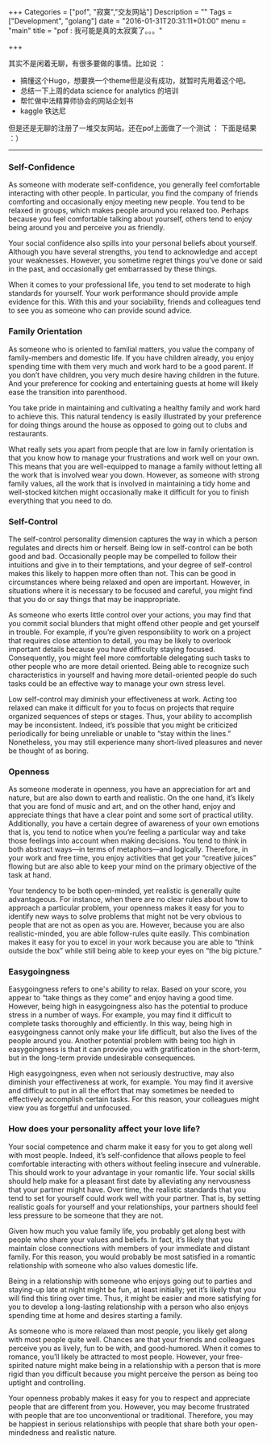 +++
Categories = ["pof", "寂寞","交友网站"]
Description = ""
Tags = ["Development", "golang"]
date = "2016-01-31T20:31:11+01:00"
menu = "main"
title = "pof : 我可能是真的太寂寞了。。。"

+++

其实不是闲着无聊，有很多要做的事情。比如说 ： 

* 搞懂这个Hugo，想要换一个theme但是没有成功，就暂时先用着这个吧。
* 总结一下上周的data science for analytics 的培训
* 帮忙做中法精算师协会的网站企划书
* kaggle 铁达尼 

但是还是无聊的注册了一堆交友网站。还在pof上面做了一个测试 ：
下面是结果 ：）


------

### Self-Confidence

As someone with moderate self-confidence, you generally feel comfortable interacting with other people. In particular, you find the company of friends comforting and occasionally enjoy meeting new people. You tend to be relaxed in groups, which makes people around you relaxed too. Perhaps because you feel comfortable talking about yourself, others tend to enjoy being around you and perceive you as friendly. 

Your social confidence also spills into your personal beliefs about yourself. Although you have several strengths, you tend to acknowledge and accept your weaknesses. However, you sometime regret things you’ve done or said in the past, and occasionally get embarrassed by these things. 

When it comes to your professional life, you tend to set moderate to high standards for yourself. Your work performance should provide ample evidence for this. With this and your sociability, friends and colleagues tend to see you as someone who can provide sound advice. 

### Family Orientation


As someone who is oriented to familial matters, you value the company of family-members and domestic life. If you have children already, you enjoy spending time with them very much and work hard to be a good parent. If you don’t have children, you very much desire having children in the future. And your preference for cooking and entertaining guests at home will likely ease the transition into parenthood.

You take pride in maintaining and cultivating a healthy family and work hard to achieve this. This natural tendency is easily illustrated by your preference for doing things around the house as opposed to going out to clubs and restaurants.

What really sets you apart from people that are low in family orientation is that you know how to manage your frustrations and work well on your own. This means that you are well-equipped to manage a family without letting all the work that is involved wear you down. However, as someone with strong family values, all the work that is involved in maintaining a tidy home and well-stocked kitchen might occasionally make it difficult for you to finish everything that you need to do. 

### Self-Control


The self-control personality dimension captures the way in which a person regulates and directs him or herself. Being low in self-control can be both good and bad. Occasionally people may be compelled to follow their intuitions and give in to their temptations, and your degree of self-control makes this likely to happen more often than not. This can be good in circumstances where being relaxed and open are important. However, in situations where it is necessary to be focused and careful, you might find that you do or say things that may be inappropriate. 

As someone who exerts little control over your actions, you may find that you commit social blunders that might offend other people and get yourself in trouble. For example, if you’re given responsibility to work on a project that requires close attention to detail, you may be likely to overlook important details because you have difficulty staying focused. Consequently, you might feel more comfortable delegating such tasks to other people who are more detail oriented. Being able to recognize such characteristics in yourself and having more detail-oriented people do such tasks could be an effective way to manage your own stress level. 

Low self-control may diminish your effectiveness at work. Acting too relaxed can make it difficult for you to focus on projects that require organized sequences of steps or stages. Thus, your ability to accomplish may be inconsistent. Indeed, it’s possible that you might be criticized periodically for being unreliable or unable to “stay within the lines.” Nonetheless, you may still experience many short-lived pleasures and never be thought of as boring.

### Openness


As someone moderate in openness, you have an appreciation for art and nature, but are also down to earth and realistic. On the one hand, it’s likely that you are fond of music and art, and on the other hand, enjoy and appreciate things that have a clear point and some sort of practical utility. Additionally, you have a certain degree of awareness of your own emotions that is, you tend to notice when you’re feeling a particular way and take those feelings into account when making decisions. You tend to think in both abstract ways—in terms of metaphors—and logically. Therefore, in your work and free time, you enjoy activities that get your “creative juices” flowing but are also able to keep your mind on the primary objective of the task at hand. 

Your tendency to be both open-minded, yet realistic is generally quite advantageous. For instance, when there are no clear rules about how to approach a particular problem, your openness makes it easy for you to identify new ways to solve problems that might not be very obvious to people that are not as open as you are. However, because you are also realistic-minded, you are able follow-rules quite easily. This combination makes it easy for you to excel in your work because you are able to “think outside the box” while still being able to keep your eyes on “the big picture.” 

### Easygoingness


Easygoingness refers to one's ability to relax. Based on your score, you appear to “take things as they come” and enjoy having a good time. However, being high in easygoingness also has the potential to produce stress in a number of ways. For example, you may find it difficult to complete tasks thoroughly and efficiently. In this way, being high in easygoingness cannot only make your life difficult, but also the lives of the people around you. Another potential problem with being too high in easygoingness is that it can provide you with gratification in the short-term, but in the long-term provide undesirable consequences. 

High easygoingness, even when not seriously destructive, may also diminish your effectiveness at work, for example. You may find it aversive and difficult to put in all the effort that may sometimes be needed to effectively accomplish certain tasks. For this reason, your colleagues might view you as forgetful and unfocused.

### How does your personality affect your love life?


Your social competence and charm make it easy for you to get along well with most people. Indeed, it’s self-confidence that allows people to feel comfortable interacting with others without feeling insecure and vulnerable. This should work to your advantage in your romantic life. Your social skills should help make for a pleasant first date by alleviating any nervousness that your partner might have. Over time, the realistic standards that you tend to set for yourself could work well with your partner. That is, by setting realistic goals for yourself and your relationships, your partners should feel less pressure to be someone that they are not.

Given how much you value family life, you probably get along best with people who share your values and beliefs. In fact, it’s likely that you maintain close connections with members of your immediate and distant family. For this reason, you would probably be most satisfied in a romantic relationship with someone who also values domestic life.

Being in a relationship with someone who enjoys going out to parties and staying-up late at night might be fun, at least initially; yet it’s likely that you will find this tiring over time. Thus, it might be easier and more satisfying for you to develop a long-lasting relationship with a person who also enjoys spending time at home and desires starting a family. 

As someone who is more relaxed than most people, you likely get along with most people quite well. Chances are that your friends and colleagues perceive you as lively, fun to be with, and good-humored. When it comes to romance, you’ll likely be attracted to most people. However, your free-spirited nature might make being in a relationship with a person that is more rigid than you difficult because you might perceive the person as being too uptight and controlling. 

Your openness probably makes it easy for you to respect and appreciate people that are different from you. However, you may become frustrated with people that are too unconventional or traditional. Therefore, you may be happiest in serious relationships with people that share both your open-mindedness and realistic nature. 